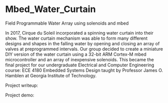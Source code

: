 # Mbed_Water_Curtain
Field Programmable Water Array using solenoids and mbed

In 2017, Cirque du Soleil incorporated a spinning water curtain into their show. The water curtain mechanism was able to form many different designs and shapes in the falling water by opening and closing an array of valves at preprogrammed intervals. Our group decided to create a miniature DIY version of the water curtain using a 32-bit ARM Cortex-M mbed microcontroller and an array of inexpensive solenoids. This became the final project for our undergraduate Electrical and Computer Engineering course: ECE 4180 Embedded Systems Design taught by Professor James O. Hamblen at Georgia Institute of Technology.

Project writeup: 

Project demo: 
